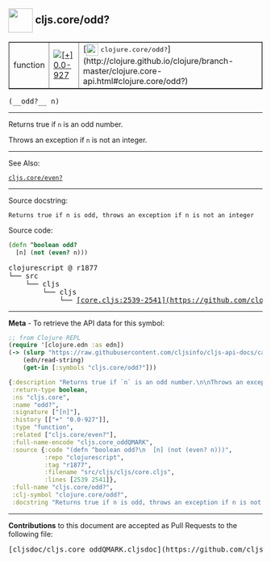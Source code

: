 ## <img width="48px" valign="middle" src="http://i.imgur.com/Hi20huC.png"> cljs.core/odd?

 <table border="1">
<tr>

<td>function</td>
<td><a href="https://github.com/cljsinfo/cljs-api-docs/tree/0.0-927"><img valign="middle" alt="[+] 0.0-927" src="https://img.shields.io/badge/+-0.0--927-lightgrey.svg"></a> </td>
<td>
[<img height="24px" valign="middle" src="http://i.imgur.com/1GjPKvB.png"> <samp>clojure.core/odd?</samp>](http://clojure.github.io/clojure/branch-master/clojure.core-api.html#clojure.core/odd?)
</td>
</tr>
</table>

 <samp>
(__odd?__ n)<br>
</samp>

---

Returns true if `n` is an odd number.

Throws an exception if `n` is not an integer.

---


See Also:

[`cljs.core/even?`](cljs.core_evenQMARK.md)<br>

---

Source docstring:

```
Returns true if n is odd, throws an exception if n is not an integer
```

Source code:

```clj
(defn ^boolean odd?
  [n] (not (even? n)))
```

 <pre>
clojurescript @ r1877
└── src
    └── cljs
        └── cljs
            └── <ins>[core.cljs:2539-2541](https://github.com/clojure/clojurescript/blob/r1877/src/cljs/cljs/core.cljs#L2539-L2541)</ins>
</pre>


---

__Meta__ - To retrieve the API data for this symbol:

```clj
;; from Clojure REPL
(require '[clojure.edn :as edn])
(-> (slurp "https://raw.githubusercontent.com/cljsinfo/cljs-api-docs/catalog/cljs-api.edn")
    (edn/read-string)
    (get-in [:symbols "cljs.core/odd?"]))
```

```clj
{:description "Returns true if `n` is an odd number.\n\nThrows an exception if `n` is not an integer.",
 :return-type boolean,
 :ns "cljs.core",
 :name "odd?",
 :signature ["[n]"],
 :history [["+" "0.0-927"]],
 :type "function",
 :related ["cljs.core/even?"],
 :full-name-encode "cljs.core_oddQMARK",
 :source {:code "(defn ^boolean odd?\n  [n] (not (even? n)))",
          :repo "clojurescript",
          :tag "r1877",
          :filename "src/cljs/cljs/core.cljs",
          :lines [2539 2541]},
 :full-name "cljs.core/odd?",
 :clj-symbol "clojure.core/odd?",
 :docstring "Returns true if n is odd, throws an exception if n is not an integer"}

```

---

__Contributions__ to this document are accepted as Pull Requests to the following file:

 <pre>
[cljsdoc/cljs.core_oddQMARK.cljsdoc](https://github.com/cljsinfo/cljs-api-docs/blob/master/cljsdoc/cljs.core_oddQMARK.cljsdoc)
</pre>

